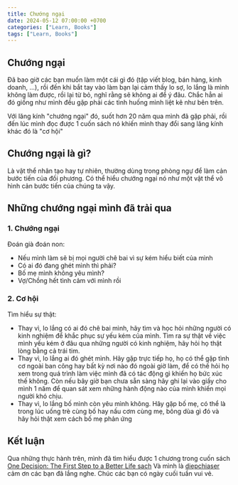 ```yaml
---
title: Chướng ngại
date: 2024-05-12 07:00:00 +0700
categories: ["Learn, Books"]
tags: ["Learn, Books"]
---
```


## Chướng ngại

Đã bao giờ các bạn muốn làm một cái gì đó (tập viết blog, bán hàng, kinh doanh, ...), rồi đến khi bắt tay vào làm bạn lại cảm thấy lo sợ, lo lắng là mình không làm được, rồi lại từ bỏ, nghĩ rằng sẽ không ai để ý đâu. Chắc hẳn ai đó giống như mình đều gặp phải các tình huống mình liệt kê như bên trên.

Với lăng kính "chướng ngại" đó, suốt hơn 20 năm qua mình đã gặp phải, rồi đến lúc mình đọc được 1 cuốn sách nó khiến mình thay đổi sang lăng kính khác đó là "cơ hội"

## Chướng ngại là gì?

Là vật thể nhân tạo hay tự nhiên, thường dùng trong phòng ngự để làm cản bước tiến của đối phương.
Có thể hiểu chướng ngại nó như một vật thể vô hình cản bước tiến của chúng ta vậy.

## Những chướng ngại mình đã trải qua

### 1. Chướng ngại

Đoán già đoán non:

- Nếu mình làm sẽ bị mọi người chê bai vì sự kém hiểu biết của mình
- Có ai đó đang ghét mình thì phải?
- Bố mẹ mình không yêu mình?
- Vợ/Chồng hết tình cảm với mình rồi

### 2. Cơ hội

Tìm hiểu sự thật:

- Thay vì, lo lắng có ai đó chê bai mình, hãy tìm và học hỏi những người có kinh nghiệm để khắc phục sự yếu kém của mình. Tìm ra sự thật về việc mình yếu kém ở đâu qua những người có kinh nghiệm, hãy hỏi họ thật lòng bằng cả trái tim.
- Thay vì, lo lắng ai đó ghét mình. Hãy gặp trực tiếp họ, họ có thể gặp tình cơ ngoài ban công hay bất kỳ nơi nào đó ngoài giờ làm, để có thế hỏi họ xem trong quá trình làm việc mình đã có tác động gì khiến họ bức xúc thế không. Còn nếu bây giờ bạn chưa sẵn sàng hãy ghi lại vào giấy cho mình 1 năm để quan sát xem những hành động nào của mình khiến mọi người khó chịu.
- Thay vì, lo lắng bố mình còn yêu mình không. Hãy gặp bố mẹ, có thể là trong lúc uống trè cùng bố hay nấu cơm
  cùng mẹ, bông dùa gì đó và hãy hỏi thật xem cách bố mẹ phản ứng

## Kết luận

Qua những thực hành trên, mình đã tìm hiểu được 1 chương trong cuốn sách [One Decision: The First Step to a Better Life sach]
Và mình là [diepchiaser] cảm ơn các bạn đã lắng nghe.
Chúc các bạn có ngày cuối tuần vui vẻ.

[One Decision: The First Step to a Better Life sach]: "https://waka.vn/sach-noi/ky-nang-ra-quyet-dinh-sang-suot-bYed"
[diepchiaser]: "https://chiaser.vercel.app/"
